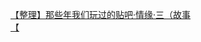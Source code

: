 [【整理】那些年我们玩过的贴吧·情缘·三（故事](http://tieba.baidu.com/p/3731447271?see_lz=1&pn=)   
[【](http://tieba.baidu.com/p/3731826140?see_lz=1&pn=)   
